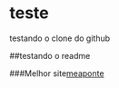# teste
testando o clone do github

##testando o readme 

###Melhor site[meaponte](https://www.meaponte.com.br/)
